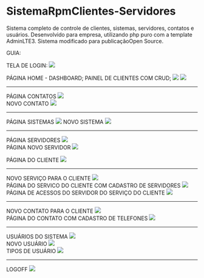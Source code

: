 # SistemaRpmClientes-Servidores
Sistema completo de controle de clientes, sistemas, servidores, contatos e usuários. Desenvolvido para empresa, utilizando php puro com a template AdminLTE3. Sistema modificado para publicaçãoOpen Source.

GUIA:

TELA DE LOGIN:
<img src="capturas_readMe/login.PNG">

PÁGINA HOME - DASHBOARD; PAINEL DE CLIENTES COM CRUD;
<img src="capturas_readMe/home.PNG">
<img src="capturas_readMe/home2.PNG">

<hr>

PÁGINA CONTATOS
<img src="capturas_readMe/contato.PNG">
<br>
NOVO CONTATO
<img src="capturas_readMe/novoContato.PNG">

<hr>

PÁGINA SISTEMAS
<img src="capturas_readMe/sistema.PNG">
NOVO SISTEMA
<img src="capturas_readMe/novoSistema.PNG">

<hr>

PÁGINA SERVIDORES
<img src="capturas_readMe/servidor.PNG">
<br>
PÁGINA NOVO SERVIDOR
<img src="capturas_readMe/novoServidor.PNG">

PÁGINA DO CLIENTE
<img src="capturas_readMe/paginaCliente.PNG">

<hr>

NOVO SERVIÇO PARA O CLIENTE
<img src="capturas_readMe/novoServicoCliente.PNG">
<br>
PÁGINA DO SERVICO DO CLIENTE COM CADASTRO DE SERVIDORES
<img src="capturas_readMe/servicoCliente.PNG">
PÁGINA DE ACESSOS DO SERVIDOR DO SERVIÇO DO CLIENTE
<img src="capturas_readMe/acessos.PNG">


<hr>

NOVO CONTATO PARA O CLIENTE
<img src="capturas_readMe/contatoCliente.PNG">
<br>
PÁGINA DO CONTATO COM CADASTRO DE TELEFONES
<img src="capturas_readMe/novoContato.PNG">

<hr>

USUÁRIOS DO SISTEMA
<img src="capturas_readMe/usuarios.PNG">
<br>
NOVO USUÁRIO
<img src="capturas_readMe/novoUsuario.PNG">
<br>
TIPOS DE USUÁRIO
<img src="capturas_readMe/tipoUsuario.PNG">

<hr>

LOGOFF
<img src="capturas_readMe/usuários.PNG">


